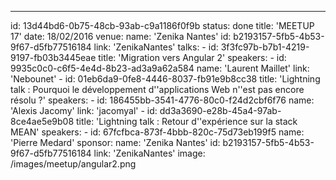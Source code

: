 ---

id: 13d44bd6-0b75-48cb-93ab-c9a1186f0f9b
status: done
title: 'MEETUP 17'
date: 18/02/2016
venue:
name: 'Zenika Nantes'
id: b2193157-5fb5-4b53-9f67-d5fb77516184
link: 'ZenikaNantes'
talks: -
id: 3f3fc97b-b7b1-4219-9197-fb03b3445eae
title: 'Migration vers Angular 2'
speakers: -
id: 9935c0c0-c6f5-4e4d-8b23-ad3a9a62a584
name: 'Laurent Maillet'
link: 'Nebounet' -
id: 01eb6da9-0fe8-4446-8037-fb91e9b8cc38
title: 'Lightning talk : Pourquoi le développement d''applications Web n''est pas encore résolu ?'
speakers: -
id: 186455bb-3541-4776-80c0-f24d2cbf6f76
name: 'Alexis Jacomy'
link: 'jacomyal' -
id: dd3a3690-e28b-45a4-97ab-8ce4ae5e9b08
title: 'Lightning talk : Retour d''expérience sur la stack MEAN'
speakers: -
id: 67fcfbca-873f-4bbb-820c-75d73eb199f5
name: 'Pierre Medard'
sponsor:
name: 'Zenika Nantes'
id: b2193157-5fb5-4b53-9f67-d5fb77516184
link: 'ZenikaNantes'
image: /images/meetup/angular2.png
